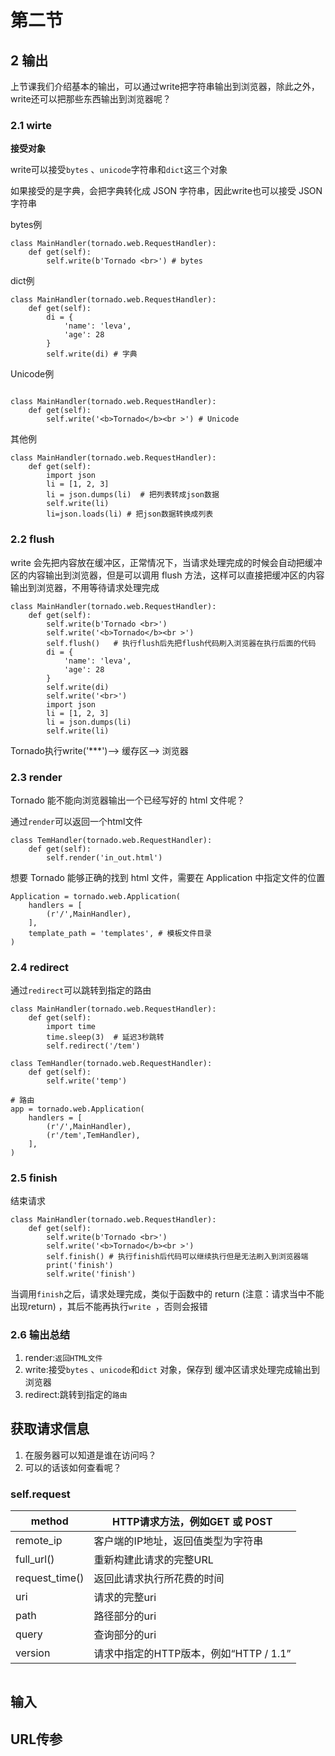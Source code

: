 # 第二节 
## 2 输出
上节课我们介绍基本的输出，可以通过write把字符串输出到浏览器，除此之外，write还可以把那些东西输出到浏览器呢？
### 2.1 wirte
**接受对象**

write可以接受`bytes` 、`unicode`字符串和`dict`这三个对象

如果接受的是字典，会把字典转化成 JSON 字符串，因此write也可以接受 JSON 字符串

bytes例
```
class MainHandler(tornado.web.RequestHandler):
    def get(self):
        self.write(b'Tornado <br>') # bytes
```
dict例
```
class MainHandler(tornado.web.RequestHandler):
    def get(self):
        di = {
            'name': 'leva',
            'age': 28
        }
        self.write(di) # 字典
```
Unicode例
```

class MainHandler(tornado.web.RequestHandler):
    def get(self):
        self.write('<b>Tornado</b><br >') # Unicode
```
其他例
```
class MainHandler(tornado.web.RequestHandler):
    def get(self):
        import json
        li = [1, 2, 3]
        li = json.dumps(li)  # 把列表转成json数据
        self.write(li) 
        li=json.loads(li) # 把json数据转换成列表
```


### 2.2 flush

write 会先把内容放在缓冲区，正常情况下，当请求处理完成的时候会自动把缓冲区的内容输出到浏览器，但是可以调用 flush 方法，这样可以直接把缓冲区的内容输出到浏览器，不用等待请求处理完成
```
class MainHandler(tornado.web.RequestHandler):
    def get(self):
        self.write(b'Tornado <br>')
        self.write('<b>Tornado</b><br >')
        self.flush()   # 执行flush后先把flush代码刷入浏览器在执行后面的代码
        di = {
            'name': 'leva',
            'age': 28
        }
        self.write(di)
        self.write('<br>')
        import json
        li = [1, 2, 3]
        li = json.dumps(li) 
        self.write(li)
```
Tornado执行write('***')--> 缓存区--> 浏览器


### 2.3 render

Tornado 能不能向浏览器输出一个已经写好的 html 文件呢？

通过`render`可以返回一个html文件
```
class TemHandler(tornado.web.RequestHandler):
    def get(self):
        self.render('in_out.html')
```

想要 Tornado 能够正确的找到 html 文件，需要在 Application 中指定文件的位置
```
Application = tornado.web.Application(
    handlers = [
        (r'/',MainHandler),
    ],
    template_path = 'templates', # 模板文件目录
)
```

### 2.4 redirect
通过`redirect`可以跳转到指定的路由
```
class MainHandler(tornado.web.RequestHandler):
    def get(self):
        import time
        time.sleep(3)  # 延迟3秒跳转
        self.redirect('/tem')

class TemHandler(tornado.web.RequestHandler):
    def get(self):
        self.write('temp')

# 路由
app = tornado.web.Application(
    handlers = [
        (r'/',MainHandler),
        (r'/tem',TemHandler),
    ],
)
```

### 2.5 finish
结束请求
```
class MainHandler(tornado.web.RequestHandler):
    def get(self):
        self.write(b'Tornado <br>')
        self.write('<b>Tornado</b><br >')
        self.finish() # 执行finish后代码可以继续执行但是无法刷入到浏览器端
        print('finish')
        self.write('finish') 
```
当调用`finish`之后，请求处理完成，类似于函数中的 return (注意：请求当中不能出现return) ，其后不能再执行`write `，否则会报错

### 2.6 输出总结
1. render:`返回HTML文件`
2. write:接受`bytes` 、`unicode`和`dict` 对象，保存到 缓冲区请求处理完成输出到浏览器
3. redirect:跳转到指定的`路由` 


## 获取请求信息
1. 在服务器可以知道是谁在访问吗？
2. 可以的话该如何查看呢？
### self.request
method        | HTTP请求方法，例如GET 或 POST 
------------  | ------------- 
remote_ip     | 客户端的IP地址，返回值类型为字符串
full_url()    | 重新构建此请求的完整URL 
request_time()| 返回此请求执行所花费的时间
uri           | 请求的完整uri
path          | 路径部分的uri
query         | 查询部分的uri 
version       | 请求中指定的HTTP版本，例如“HTTP / 1.1”


```

```
## 输入
## URL传参